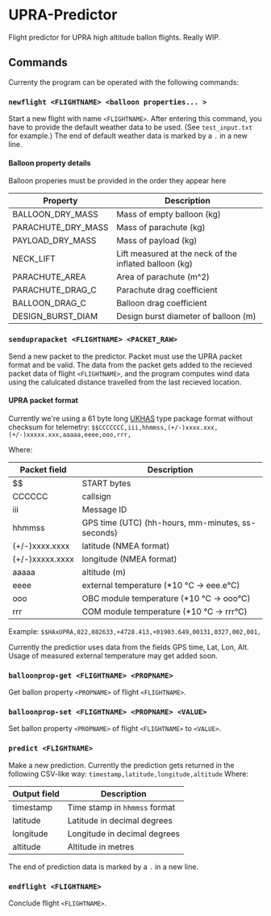 # UPRA-Predictor

Flight predictor for UPRA high altitude ballon flights.
Really WIP.

## Commands
Currenty the program can be operated with the following commands:

### `newflight <FLIGHTNAME> <balloon properties... >`
Start a new flight with name `<FLIGHTNAME>`. After entering this command, you have to provide the default weather data to be used. (See `test_input.txt` for example.) The end of default weather data is marked by a `.` in a new line.

#### Balloon property details
Balloon properies must be provided in the order they appear here

| Property | Description |
| --- | --- |
| BALLOON_DRY_MASS | Mass of empty balloon (kg) |
| PARACHUTE_DRY_MASS | Mass of parachute (kg) |
| PAYLOAD_DRY_MASS | Mass of payload (kg) |
| NECK_LIFT | Lift measured at the neck of the inflated balloon (kg) |
| PARACHUTE_AREA | Area of parachute (m^2) |
| PARACHUTE_DRAG_C | Parachute drag coefficient |
| BALLOON_DRAG_C | Balloon drag coefficient |
| DESIGN_BURST_DIAM | Design burst diameter of balloon (m) |

### `senduprapacket <FLIGHTNAME> <PACKET_RAW>`
Send a new packet to the predictor. Packet must use the UPRA packet format and be valid.
The data from the packet gets added to the recieved packet data of flight `<FLIGHTNAME>`, and the program computes wind data using the calulcated distance travelled from the last recieved location.

#### UPRA packet format
Currently we're using a 61 byte long [UKHAS](https://ukhas.org.uk/communication:protocol) type package format without checksum for telemetry:
`$$CCCCCCC,iii,hhmmss,(+/-)xxxx.xxx,(+/-)xxxxx.xxx,aaaaa,eeee,ooo,rrr,`

Where:

| Packet field | Description |
| --- | --- |
| $$ | START bytes |
| CCCCCC | callsign |
| iii | Message ID |
| hhmmss | GPS time (UTC) (hh-hours, mm-minutes, ss-seconds) |
| (+/-)xxxx.xxxx | latitude (NMEA format) |
| (+/-)xxxxx.xxxx | longitude (NMEA format) |
| aaaaa | altitude (m) |
| eeee | external temperature (*10 °C -> eee.e°C) |
| ooo | OBC module temperature (*10 °C -> ooo°C) |
| rrr | COM module temperature (*10 °C -> rrr°C) |

Example:
`$$HAxUPRA,022,082633,+4728.413,+01903.649,00131,0327,002,001,`

Currently the predictior uses data from the fields GPS time, Lat, Lon, Alt. Usage of measured external temperature may get added soon.

### `balloonprop-get <FLIGHTNAME> <PROPNAME>`
Get ballon property `<PROPNAME>` of flight `<FLIGHTNAME>`.

### `balloonprop-set <FLIGHTNAME> <PROPNAME> <VALUE>`
Set ballon property `<PROPNAME>` of flight `<FLIGHTNAME>` to `<VALUE>`.

### `predict <FLIGHTNAME>`
Make a new prediction. Currently the prediction gets returned in the following CSV-like way:
`timestamp,latitude,longitude,altitude`
Where:

| Output field | Description |
| --- | --- |
| timestamp | Time stamp in `hhmmss` format |
| latitude | Latitude in decimal degrees |
| longitude | Longitude in decimal degrees |
| altitude | Altitude in metres |

The end of prediction data is marked by a `.` in a new line.

### `endflight <FLIGHTNAME>`
Conclude flight `<FLIGHTNAME>`.
